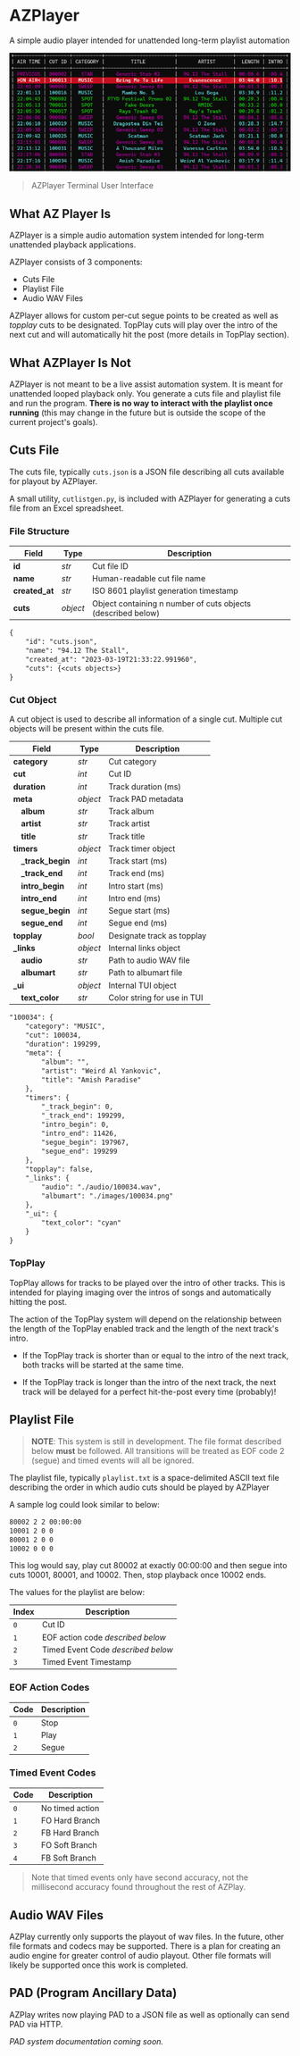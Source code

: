 # AZPlayer

A simple audio player intended for unattended long-term playlist automation

![Photo of AZPlay Terminal User Interface](doc/tui.png)
> AZPlayer Terminal User Interface

## What AZ Player Is

AZPlayer is a simple audio automation system intended for long-term unattended playback applications.

AZPlayer consists of 3 components:

- Cuts File
- Playlist File
- Audio WAV Files

AZPlayer allows for custom per-cut segue points to be created as well as *topplay* cuts to be designated. TopPlay cuts will play over the intro of the next cut and will automatically hit the post (more details in TopPlay section).

## What AZPlayer Is Not

AZPlayer is not meant to be a live assist automation system. It is meant for unattended looped playback only. You generate a cuts file and playlist file and run the program. **There is no way to interact with the playlist once running** (this may change in the future but is outside the scope of the current project's goals).

## Cuts File

The cuts file, typically `cuts.json` is a JSON file describing all cuts available for playout by AZPlayer.

A small utility, `cutlistgen.py`, is included with AZPlayer for generating a cuts file from an Excel spreadsheet.

### File Structure

| Field | Type | Description |
|--|--|--|
| **id** | *str* | Cut file ID |
| **name** | *str* | Human-readable cut file name |
| **created_at** | *str* | ISO 8601 playlist generation timestamp |
| **cuts** | *object* | Object containing n number of cuts objects (described below) |

    {
        "id": "cuts.json",
        "name": "94.12 The Stall",
        "created_at": "2023-03-19T21:33:22.991960",
        "cuts": {<cuts objects>}
    }

### Cut Object

A cut object is used to describe all information of a single cut. Multiple cut objects will be present within the cuts file.

| Field | Type | Description |
|--|--|--|
| **category** | *str* | Cut category |
| **cut** | *int* | Cut ID |
| **duration** | *int* | Track duration (ms) |
| **meta** | *object* | Track PAD metadata |
| &emsp;**album** | *str* | Track album |
| &emsp;**artist** | *str* | Track artist |
| &emsp;**title** | *str* | Track title |
| **timers** | *object* | Track timer object |
| &emsp;**_track_begin** | *int* | Track start (ms) |
| &emsp;**_track_end** | *int* | Track end (ms) |
| &emsp;**intro_begin** | *int* | Intro start (ms) |
| &emsp;**intro_end** | *int* | Intro end (ms) |
| &emsp;**segue_begin** | *int* | Segue start (ms) |
| &emsp;**segue_end** | *int* | Segue end (ms) |
| **topplay** | *bool* | Designate track as topplay |
| **_links** | *object* | Internal links object |
| &emsp;**audio** | *str* | Path to audio WAV file |
| &emsp;**albumart** | *str* | Path to albumart file |
| **_ui** | *object* | Internal TUI object |
| &emsp;**text_color** | *str* | Color string for use in TUI |

    "100034": {
        "category": "MUSIC",
        "cut": 100034,
        "duration": 199299,
        "meta": {
            "album": "",
            "artist": "Weird Al Yankovic",
            "title": "Amish Paradise"
        },
        "timers": {
            "_track_begin": 0,
            "_track_end": 199299,
            "intro_begin": 0,
            "intro_end": 11426,
            "segue_begin": 197967,
            "segue_end": 199299
        },
        "topplay": false,
        "_links": {
            "audio": "./audio/100034.wav",
            "albumart": "./images/100034.png"
        },
        "_ui": {
            "text_color": "cyan"
        }
    }

### TopPlay

TopPlay allows for tracks to be played over the intro of other tracks. This is intended for playing imaging over the intros of songs and automatically hitting the post.

The action of the TopPlay system will depend on the relationship between the length of the TopPlay enabled track and the length of the next track's intro.

- If the TopPlay track is shorter than or equal to the intro of the next track, both tracks will be started at the same time.

- If the TopPlay track is longer than the intro of the next track, the next track will be delayed for a perfect hit-the-post every time (probably)!

## Playlist File

>**NOTE**: This system is still in development. The file format described below **must** be followed. All transitions will be treated as EOF code 2 (segue) and timed events will all be ignored.

The playlist file, typically `playlist.txt` is a space-delimited ASCII text file describing the order in which audio cuts should be played by AZPlayer

A sample log could look similar to below:

    80002 2 2 00:00:00
    10001 2 0 0
    80001 2 0 0
    10002 0 0 0

This log would say, play cut 80002 at exactly 00:00:00 and then segue into cuts 10001, 80001, and 10002. Then, stop playback once 10002 ends.

The values for the playlist are below:

| Index | Description |
|--|--|
| ``0`` | Cut ID |
| ``1`` | EOF action code *described below* |
| ``2`` | Timed Event Code *described below* |
| ``3`` | Timed Event Timestamp |

### EOF Action Codes

| Code | Description |
|--|--|
| ``0`` | Stop |
| ``1`` | Play |
| ``2`` | Segue |

### Timed Event Codes

| Code | Description |
|--|--|
| ``0`` | No timed action |
| ``1`` | FO Hard Branch |
| ``2`` | FB Hard Branch |
| ``3`` | FO Soft Branch |
| ``4`` | FB Soft Branch |

>Note that timed events only have second accuracy, not the millisecond accuracy found throughout the rest of AZPlay.

## Audio WAV Files

AZPlay currently only supports the playout of wav files. In the future, other file formats and codecs may be supported. There is a plan for creating an audio engine for greater control of audio playout. Other file formats will likely be supported once this work is completed.

## PAD (Program Ancillary Data)

AZPlay writes now playing PAD to a JSON file as well as optionally can send PAD via HTTP.

*PAD system documentation coming soon.*
